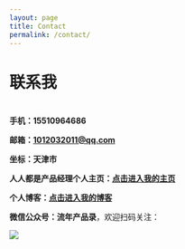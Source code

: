 ```yaml
---
layout: page
title: Contact
permalink: /contact/
---
```


# 联系我 #

#  #

##  ##

**手机：15510964686**

**邮箱：1012032011@qq.com**

**坐标：天津市** 

**人人都是产品经理个人主页：[点击进入我的主页](http://www.woshipm.com/u/150546)** 

**个人博客：[点击进入我的博客](https://lvgod.github.io/)**

**微信公众号：流年产品录**，欢迎扫码关注：

![](https://i.imgur.com/e3lvVc8.jpg)